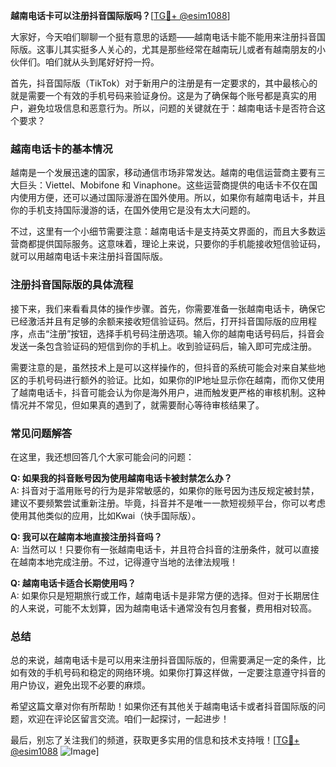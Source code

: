 **越南电话卡可以注册抖音国际版吗？**[[TG💪+ @esim1088](https://t.me/s/esim1088)]

大家好，今天咱们聊聊一个挺有意思的话题——越南电话卡能不能用来注册抖音国际版。这事儿其实挺多人关心的，尤其是那些经常在越南玩儿或者有越南朋友的小伙伴们。咱们就从头到尾好好捋一捋。

首先，抖音国际版（TikTok）对于新用户的注册是有一定要求的，其中最核心的就是需要一个有效的手机号码来验证身份。这是为了确保每个账号都是真实的用户，避免垃圾信息和恶意行为。所以，问题的关键就在于：越南电话卡是否符合这个要求？

### 越南电话卡的基本情况

越南是一个发展迅速的国家，移动通信市场非常发达。越南的电信运营商主要有三大巨头：Viettel、Mobifone 和 Vinaphone。这些运营商提供的电话卡不仅在国内使用方便，还可以通过国际漫游在国外使用。所以，如果你有越南电话卡，并且你的手机支持国际漫游的话，在国外使用它是没有太大问题的。

不过，这里有一个小细节需要注意：越南电话卡是支持英文界面的，而且大多数运营商都提供国际服务。这意味着，理论上来说，只要你的手机能接收短信验证码，就可以用越南电话卡来注册抖音国际版。

### 注册抖音国际版的具体流程

接下来，我们来看看具体的操作步骤。首先，你需要准备一张越南电话卡，确保它已经激活并且有足够的余额来接收短信验证码。然后，打开抖音国际版的应用程序，点击“注册”按钮，选择手机号码注册选项。输入你的越南电话号码后，抖音会发送一条包含验证码的短信到你的手机上。收到验证码后，输入即可完成注册。

需要注意的是，虽然技术上是可以这样操作的，但抖音的系统可能会对来自某些地区的手机号码进行额外的验证。比如，如果你的IP地址显示你在越南，而你又使用了越南电话卡，抖音可能会认为你是海外用户，进而触发更严格的审核机制。这种情况并不常见，但如果真的遇到了，就需要耐心等待审核结果了。

### 常见问题解答

在这里，我还想回答几个大家可能会问的问题：

**Q: 如果我的抖音账号因为使用越南电话卡被封禁怎么办？**  
A: 抖音对于滥用账号的行为是非常敏感的，如果你的账号因为违反规定被封禁，建议不要频繁尝试重新注册。毕竟，抖音并不是唯一一款短视频平台，你可以考虑使用其他类似的应用，比如Kwai（快手国际版）。

**Q: 我可以在越南本地直接注册抖音吗？**  
A: 当然可以！只要你有一张越南电话卡，并且符合抖音的注册条件，就可以直接在越南本地完成注册。不过，记得遵守当地的法律法规哦！

**Q: 越南电话卡适合长期使用吗？**  
A: 如果你只是短期旅行或工作，越南电话卡是非常方便的选择。但对于长期居住的人来说，可能不太划算，因为越南电话卡通常没有包月套餐，费用相对较高。

### 总结

总的来说，越南电话卡是可以用来注册抖音国际版的，但需要满足一定的条件，比如有效的手机号码和稳定的网络环境。如果你打算这样做，一定要注意遵守抖音的用户协议，避免出现不必要的麻烦。

希望这篇文章对你有所帮助！如果你还有其他关于越南电话卡或者抖音国际版的问题，欢迎在评论区留言交流。咱们一起探讨，一起进步！

最后，别忘了关注我们的频道，获取更多实用的信息和技术支持哦！[[TG💪+ @esim1088](https://t.me/s/esim1088) ![Image](https://i.postimg.cc/4NQfJmqS/Snipaste-2025-05-13-00-14-12.png)]